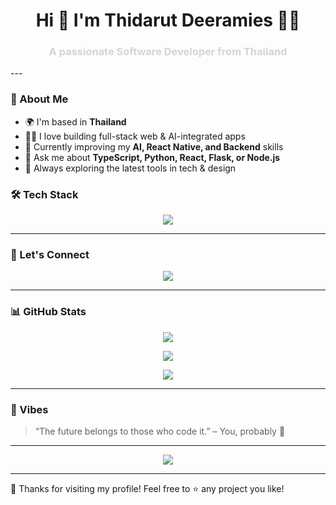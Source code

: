 <h1 align="center">Hi 👋 I'm Thidarut Deeramies 👩‍💻 </h1>
<h3 align="center" style="color:#D4D4D4;">A passionate Software Developer from Thailand</h3>
---

### 🚀 About Me

- 🌍 I'm based in **Thailand**
- 👩‍💻 I love building full-stack web & AI-integrated apps
- 🧠 Currently improving my **AI, React Native, and Backend** skills
- 💬 Ask me about **TypeScript, Python, React, Flask, or Node.js**
- 🌱 Always exploring the latest tools in tech & design


### 🛠️ Tech Stack

<p align="center">
  <img src="https://skillicons.dev/icons?i=js,ts,python,r,react,nodejs,express,flask,mongodb,mysql,html,css,tailwind,docker,vscode,figma" />
</p>

---

### 📡 Let's Connect

<p align="center">
  <a href="https://github.com/thidaruttd97gooddaygoodlife" target="_blank">
    <img src="https://img.shields.io/badge/GitHub-1F2937?style=for-the-badge&logo=github&logoColor=ec4899" />
  </a>
</p>

---

### 📊 GitHub Stats

<p align="center">
  <img src="https://github-readme-stats.vercel.app/api?username=thidaruttd97gooddaygoodlife&show_icons=true&count_private=true&title_color=ec4899&text_color=d4d4d4&icon_color=8b5cf6&bg_color=1f2937&hide_border=true" />
</p>

<p align="center">
  <img src="https://github-readme-streak-stats.herokuapp.com/?user=thidaruttd97gooddaygoodlife&stroke=8b5cf6&background=1f2937&ring=ec4899&fire=ec4899&currStreakNum=8b5cf6&currStreakLabel=ec4899&sideNums=d4d4d4&sideLabels=d4d4d4&dates=d4d4d4&hide_border=true" />
</p>

<p align="center">
  <img src="https://github-readme-stats.vercel.app/api/top-langs/?username=thidaruttd97gooddaygoodlife&langs_count=10&title_color=ec4899&text_color=d4d4d4&icon_color=8b5cf6&bg_color=1f2937&hide_border=true&locale=en&custom_title=Top%20Languages" />
</p>

---

### 🌌 Vibes

> “The future belongs to those who code it.” – You, probably 💫

---

<p align="center">
  <img src="https://readme-typing-svg.demolab.com?font=Fira+Code&duration=2000&pause=1000&color=EC4899&center=true&vCenter=true&width=435&lines=Keep+Pushing+Code...;Build+Better+Things...;You+Got+This!+🚀" />
</p>


---

🎉 Thanks for visiting my profile! Feel free to ⭐️ any project you like!
